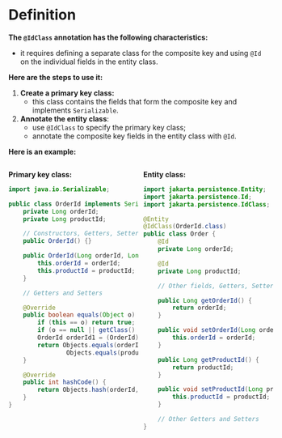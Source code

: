 # Definition
**The `@IdClass` annotation has the following characteristics:**
- it requires defining a separate class
for the composite key and using `@Id` on the individual fields in the entity class.

**Here are the steps to use it:**
1. **Create a primary key class:**
   - this class contains the fields that form the
   composite key and implements `Serializable`.
2. **Annotate the entity class**:
   - use `@IdClass` to specify the primary key class;
   - annotate the composite key fields in the entity class with `@Id`.

**Here is an example:**
<div style="display: flex; justify-content: space-between; margin: 0 -5px;">
  <div style="width: 50%; margin: 0 5px;">

**Primary key class:**
```java
import java.io.Serializable;

public class OrderId implements Serializable {
    private Long orderId;
    private Long productId;

    // Constructors, Getters, Setters, hashCode, equals
    public OrderId() {}

    public OrderId(Long orderId, Long productId) {
        this.orderId = orderId;
        this.productId = productId;
    }

    // Getters and Setters

    @Override
    public boolean equals(Object o) {
        if (this == o) return true;
        if (o == null || getClass() != o.getClass()) return false;
        OrderId orderId1 = (OrderId) o;
        return Objects.equals(orderId, orderId1.orderId) &&
                Objects.equals(productId, orderId1.productId);
    }

    @Override
    public int hashCode() {
        return Objects.hash(orderId, productId);
    }
}
```
  </div>
  <div style="width: 50%; margin: 0 5px;">

**Entity class:**
```java
import jakarta.persistence.Entity;
import jakarta.persistence.Id;
import jakarta.persistence.IdClass;

@Entity
@IdClass(OrderId.class)
public class Order {
    @Id
    private Long orderId;

    @Id
    private Long productId;

    // Other fields, Getters, Setters

    public Long getOrderId() {
        return orderId;
    }

    public void setOrderId(Long orderId) {
        this.orderId = orderId;
    }

    public Long getProductId() {
        return productId;
    }

    public void setProductId(Long productId) {
        this.productId = productId;
    }

    // Other Getters and Setters
}
```
  </div>
</div>